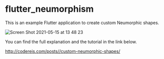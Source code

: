 # flutter_neumorphism

This is an example Flutter application to create custom Neumorphic shapes. 

![Screen Shot 2021-05-15 at 13 48 23](https://user-images.githubusercontent.com/63356401/118357731-3a199e00-b584-11eb-8424-47b3325b8b71.png)

You can find the full explanation and the tutorial in the link below.

http://codereis.com/posts//custom-neumorphic-shapes/
